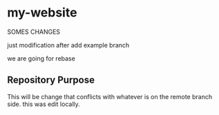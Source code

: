 # my-website
SOMES CHANGES

just modification after add example branch

we are going for rebase

## Repository Purpose
This will be change that conflicts with
whatever is on the remote branch side.
this was edit locally.